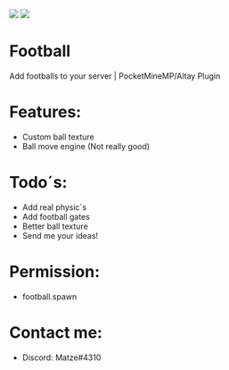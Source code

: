 <img src="https://github.com/Matze997/Football/blob/master/football.png"/>
<a href="https://poggit.pmmp.io/p/Football"><img src="https://poggit.pmmp.io/shield.state/Football"></a>

# Football
Add footballs to your server | PocketMineMP/Altay Plugin





# **Features:**
 - Custom ball texture
 - Ball move engine (Not really good)
 
 
 
 # **Todo´s:**
 - Add real physic´s
 - Add football gates
 - Better ball texture
 - Send me your ideas!
 
 # **Permission:**
 - football.spawn
 
 
 
 # **Contact me:**
 - Discord: Matze#4310
